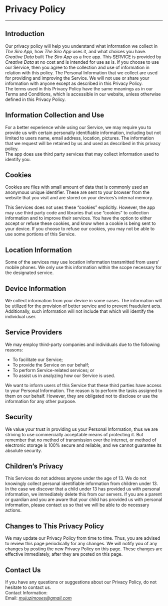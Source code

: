# Privacy Policy  
----------------

## Introduction  
Our privacy policy will help you understand what information we collect in *The Siro App*, how *The Siro App* uses it, and what choices you have.
*Creative Data* built *The Siro App* as a free app. This SERVICE is provided by *Creative Data* at no cost and is intended for use as is.
If you choose to use our Service, then you agree to the collection and use of information in  relation with this policy. The Personal Information that we collect are used for providing and improving the Service. We will not use or share your information with anyone except as described in this Privacy Policy.  
The terms used in this Privacy Policy have the same meanings as in our Terms and Conditions, which is accessible in our website, unless otherwise  defined in this Privacy Policy.

## Information Collection and Use  
For a better experience while using our Service, we may require you to provide us with certain personally identifiable information, including but not limited to users name, email address, location, pictures. The information that we request will be retained by us and used as described in this privacy policy.  
The app does use third party services that may collect information used to identify you. 

## Cookies  
Cookies are files with small amount of data that is commonly used an anonymous unique identifier. These are sent to your browser from the website that you visit and are stored on your devices’s internal memory.  

This Services does not uses these “cookies” explicitly. However, the app may use third party code and libraries that use “cookies” to collection information and to improve their services. You have the option  to either accept or refuse these cookies, and know when a cookie is being sent to your device. If you choose to refuse our cookies, you may not be able to use some portions of this Service.  

## Location Information  
Some of the services may use location information transmitted from users' mobile phones. We only use this information within the scope necessary for the designated service.  

## Device Information  
We collect information from your device in some cases. The information will be utilized for the provision of better service and to prevent fraudulent acts. Additionally, such information will not include that which will identify the individual user.  

## Service Providers  
We may employ third-party companies and individuals due to the following reasons:  
* To facilitate our Service;
* To provide the Service on our behalf;
* To perform Service-related services; or
* To assist us in analyzing how our Service is used.  

We want to inform users of this Service that these third parties have access to your Personal Information. The reason is to perform the tasks assigned to them on our behalf. However, they are obligated not to disclose or use the information for any other purpose.  

## Security  
We value your trust in providing us your Personal Information, thus we are striving to use commercially acceptable means of protecting it. But remember that no method of transmission over  the internet, or method of electronic storage is 100% secure and reliable, and we cannot guarantee its absolute security.  

## Children’s Privacy  
This Services do not address anyone under the age of 13. We do not knowingly collect personal identifiable information from children under 13. In the case we discover that a child under 13 has provided us with personal information, we immediately delete this from our servers. If you  are  a  parent  or  guardian and you are aware that your child has provided us with personal information, please contact us so that we will be able to do necessary actions.  

## Changes to This Privacy Policy  
We may update our Privacy Policy from time to time. Thus, you are advised to review this page periodically for any changes. We will notify you of any changes by posting the new Privacy Policy on this page. These changes are effective immediately, after they are posted on this page.  

## Contact Us  
If you have any questions or suggestions about our Privacy Policy, do not hesitate to contact us.  
Contact Information:  
Email: *mujuzimoses@gmail.com*  
